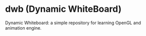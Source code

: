 # dwb (Dynamic WhiteBoard)
Dynamic Whiteboard: a simple repository for learning OpenGL and animation engine.
